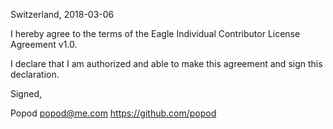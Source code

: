 Switzerland, 2018-03-06

I hereby agree to the terms of the Eagle Individual Contributor License
Agreement v1.0.

I declare that I am authorized and able to make this agreement and sign this
declaration.

Signed,

Popod popod@me.com https://github.com/popod
